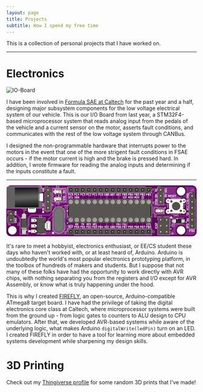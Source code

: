 ```yaml
---
layout: page
title: Projects
subtitle: How I spend my free time
---
```


This is a collection of personal projects that I have worked on.

---

# Electronics

![IO-Board](img/io_board_v2.png)

I have been involved in [Formula SAE at Caltech](http://fsae.caltech.edu/) for the past year and a half, designing major subsystem components for the low voltage electrical system of our vehicle. This is our I/O Board from last year, a STM32F4-based microprocessor system that reads analog input from the pedals of the vehicle and a current sensor on the motor, asserts fault conditions, and communicates with the rest of the low voltage system through CANBus. 

I designed the non-programmable hardware that interrupts power to the motors in the event that one of the more strigent fault conditions in FSAE occurs - if the motor current is high and the brake is pressed hard. In addition, I wrote firmware for reading the analog inputs and determining if the inputs constitute a fault.

---

![FireFly-Front](img/firefly_front_crop.png)

It's rare to meet a hobbyist, electronics enthusiast, or EE/CS student these days who haven't worked with, or at least heard of, Arduino. Arduino is undoubtedly the world's most popular electronics prototyping platform, in the toolbox of hundreds of makers and students. But I suppose that not many of these folks have had the opportunity to work directly with AVR chips, with nothing separating you from the registers and I/O except for AVR Assembly, or know what is truly happening under the hood. 

This is why I created [FIREFLY](https://github.com/ElectronicToast/FireFly), an open-source, Arduino-compatible ATmega8 target board. I have had the privilege of taking the digital electronics core class at Caltech, where microprocessor systems were built from the ground up - from logic gates to counters to ALU design to CPU emulators. After that, we developed AVR-based systems while aware of the underlying logic, what makes Arduino `digitalWrite(ledPin)` turn on an LED. I created FIREFLY in order to have a tool for learning more about embedded systems development while sharpening my design skills.

# 3D Printing

Check out my [Thingiverse profile](https://www.thingiverse.com/ElectronicToast/) for some random 3D prints that I've made!
